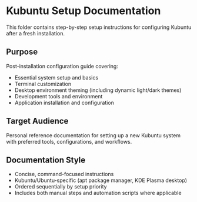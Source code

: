 # Kubuntu Setup Documentation

This folder contains step-by-step setup instructions for configuring Kubuntu after a fresh installation.

## Purpose

Post-installation configuration guide covering:
- Essential system setup and basics
- Terminal customization
- Desktop environment theming (including dynamic light/dark themes)
- Development tools and environment
- Application installation and configuration

## Target Audience

Personal reference documentation for setting up a new Kubuntu system with preferred tools, configurations, and workflows.

## Documentation Style

- Concise, command-focused instructions
- Kubuntu/Ubuntu-specific (apt package manager, KDE Plasma desktop)
- Ordered sequentially by setup priority
- Includes both manual steps and automation scripts where applicable
